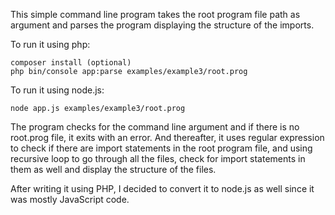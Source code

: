 This simple command line program takes the root program file path as argument and parses the program displaying the structure of the imports.

To run it using php:

    composer install (optional)
    php bin/console app:parse examples/example3/root.prog


To run it using node.js:

    node app.js examples/example3/root.prog

The program checks for the command line argument and if there is no root.prog file, it exits with an error.
And thereafter, it uses regular expression to check if there are import statements in the root program file, and using recursive loop to go through all the files, check for import statements in them as well and display the structure of the files.

After writing it using PHP, I decided to convert it to node.js as well since it was mostly JavaScript code.
